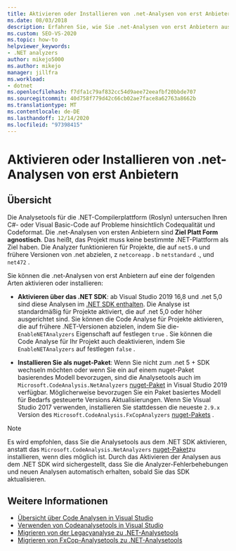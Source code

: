 ```yaml
---
title: Aktivieren oder Installieren von .net-Analysen von erst Anbietern
ms.date: 08/03/2018
description: Erfahren Sie, wie Sie .net-Analysen von erst Anbietern aus dem .NET SDK aktivieren oder diese Analysen als nuget-Paket installieren.
ms.custom: SEO-VS-2020
ms.topic: how-to
helpviewer_keywords:
- .NET analyzers
author: mikejo5000
ms.author: mikejo
manager: jillfra
ms.workload:
- dotnet
ms.openlocfilehash: f7dfa1c79af832cc54d9aee72eeafbf20bbde707
ms.sourcegitcommit: 40d758f779d42c66cb02ae7face8a62763a8662b
ms.translationtype: MT
ms.contentlocale: de-DE
ms.lasthandoff: 12/14/2020
ms.locfileid: "97398415"
---
```

# <a name="enable-or-install-first-party-net-analyzers"></a>Aktivieren oder Installieren von .net-Analysen von erst Anbietern

## <a name="overview"></a>Übersicht

Die Analysetools für die .NET-Compilerplattform (Roslyn) untersuchen Ihren C#- oder Visual Basic-Code auf Probleme hinsichtlich Codequalität und Codeformat. Die .net-Analysen von ersten Anbietern sind **Ziel Platt Form agnostisch**. Das heißt, das Projekt muss keine bestimmte .NET-Plattform als Ziel haben. Die Analyzer funktionieren für Projekte, die auf `net5.0` und frühere Versionen von .net abzielen, z `netcoreapp` . b `netstandard` ., und `net472` .

Sie können die .net-Analysen von erst Anbietern auf eine der folgenden Arten aktivieren oder installieren:

- **Aktivieren über das .NET SDK**: ab Visual Studio 2019 16,8 und .net 5,0 sind diese Analysen im [.NET SDK enthalten](/dotnet/fundamentals/code-analysis/overview). Die Analyse ist standardmäßig für Projekte aktiviert, die auf .net 5,0 oder höher ausgerichtet sind. Sie können die Code Analyse für Projekte aktivieren, die auf frühere .NET-Versionen abzielen, indem Sie die- `EnableNETAnalyzers` Eigenschaft auf festlegen `true` . Sie können die Code Analyse für Ihr Projekt auch deaktivieren, indem Sie `EnableNETAnalyzers` auf festlegen `false` .

- **Installieren Sie als nuget-Paket**: Wenn Sie nicht zum .net 5 + SDK wechseln möchten oder wenn Sie ein auf einem nuget-Paket basierendes Modell bevorzugen, sind die Analysetools auch im `Microsoft.CodeAnalysis.NetAnalyzers` [nuget-Paket](https://www.nuget.org/packages/Microsoft.CodeAnalysis.NetAnalyzers) in Visual Studio 2019 verfügbar.  Möglicherweise bevorzugen Sie ein Paket basiertes Modell für Bedarfs gesteuerte Versions Aktualisierungen. Wenn Sie Visual Studio 2017 verwenden, installieren Sie stattdessen die neueste `2.9.x` Version des `Microsoft.CodeAnalysis.FxCopAnalyzers` [nuget-Pakets](https://www.nuget.org/packages/Microsoft.CodeAnalysis.FxCopAnalyzers/) .

> [!NOTE]
> Es wird empfohlen, dass Sie die Analysetools aus dem .NET SDK aktivieren, anstatt das `Microsoft.CodeAnalysis.NetAnalyzers` [nuget-Paket](https://www.nuget.org/packages/Microsoft.CodeAnalysis.NetAnalyzers)zu installieren, wenn dies möglich ist. Durch das Aktivieren der Analysen aus dem .NET SDK wird sichergestellt, dass Sie die Analyzer-Fehlerbehebungen und neuen Analysen automatisch erhalten, sobald Sie das SDK aktualisieren.

## <a name="see-also"></a>Weitere Informationen

- [Übersicht über Code Analysen in Visual Studio](roslyn-analyzers-overview.md)
- [Verwenden von Codeanalysetools in Visual Studio](use-roslyn-analyzers.md)
- [Migrieren von der Legacyanalyse zu .NET-Analysetools](migrate-from-legacy-analysis-to-net-analyzers.md)
- [Migrieren von FxCop-Analysetools zu .NET-Analysetools](migrate-from-fxcop-analyzers-to-net-analyzers.md)
